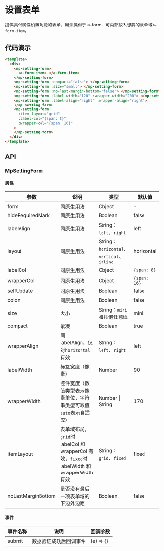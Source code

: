 # 设置表单

提供类似属性设置功能的表单，用法类似于 a-form，可内部放入想要的表单域`a-form-item`。

## 代码演示

```html
<template>
  <div>
    <mp-setting-form>
      <a-form-item> </a-form-item>
    </mp-setting-form>
    <mp-setting-form :compact="false"> </mp-setting-form>
    <mp-setting-form :size="small"> </mp-setting-form>
    <mp-setting-form :no-last-margin-bottom="false"> </mp-setting-form>
    <mp-setting-form :label-width="120" :wrapper-width="200"> </mp-setting-form>
    <mp-setting-form :label-align="right" :wrapper-align="right">
    </mp-setting-form>
    <mp-setting-form
      :item-layout="grid"
      :label-col="{span: 8}"
      :wrapper-col="{span: 16}"
    >
    </mp-setting-form>
  </div>
</template>
```

## API

### MpSettingForm

#### 属性

| 参数               | 说明                                                                                        | 类型                                       | 默认值       |
| ------------------ | ------------------------------------------------------------------------------------------- | ------------------------------------------ | ------------ |
| form               | 同原生用法                                                                                  | Object                                     | -            |
| hideRequiredMark   | 同原生用法                                                                                  | Boolean                                    | false        |
| labelAlign         | 同原生用法                                                                                  | String：`left`、`right`                    | left         |
| layout             | 同原生用法                                                                                  | String：`horizontal`、`vertical`、`inline` | horizontal   |
| labelCol           | 同原生用法                                                                                  | Object                                     | `{span: 8}`  |
| wrapperCol         | 同原生用法                                                                                  | Object                                     | `{span: 16}` |
| selfUpdate         | 同原生用法                                                                                  | Boolean                                    | false        |
| colon              | 同原生用法                                                                                  | Boolean                                    | false        |
| size               | 大小                                                                                        | String：`mini`和其他任意值                 | mini         |
| compact            | 紧凑                                                                                        | Boolean                                    | true         |
| wrapperAlign       | 同 labelAlign，仅对`horizontal`有效                                                         | String：`left`、`right`                    | left         |
| labelWidth         | 标签宽度（像素）                                                                            | Number                                     | 90           |
| wrapperWidth       | 控件宽度（数值类型表示像素单位，字符串类型可取值`auto`表示自适应）                          | Number \| String                           | 170          |
| itemLayout         | 表单域布局，`grid`时 labelCol 和 wrapperCol 有效，`fixed`时 labelWidth 和 wrapperWidth 有效 | String：`grid`、`fixed`                    | fixed        |
| noLastMarginBottom | 是否没有最后一项表单域的下边外边距                                                          | Boolean                                    | false        |

#### 事件

| 事件名称 | 说明                   | 回调参数  |
| -------- | ---------------------- | --------- |
| submit   | 数据验证成功后回调事件 | (e) => {} |
